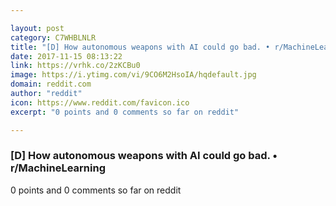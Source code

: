 ```yaml
---

layout: post
category: C7WHBLNLR
title: "[D] How autonomous weapons with AI could go bad. • r/MachineLearning"
date: 2017-11-15 08:13:22
link: https://vrhk.co/2zKCBu0
image: https://i.ytimg.com/vi/9CO6M2HsoIA/hqdefault.jpg
domain: reddit.com
author: "reddit"
icon: https://www.reddit.com/favicon.ico
excerpt: "0 points and 0 comments so far on reddit"

---
```


### [D] How autonomous weapons with AI could go bad. • r/MachineLearning

0 points and 0 comments so far on reddit